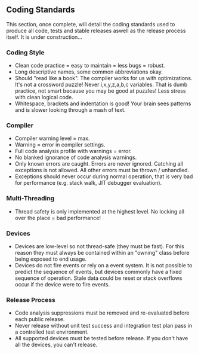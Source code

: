 ## Coding Standards

This section, once complete, will detail the coding standards used to produce all code, tests and stable releases aswell as the release process itself. It is under construction...


### Coding Style

* Clean code practice = easy to maintain = less bugs = robust.
* Long descriptive names, some common abbreviations okay.
* Should "read like a book". The compiler works for us with optimizations. It's not a crossword puzzle! Never i,x,y,z,a,b,c variables. That is dumb practice, not smart because you may be good at puzzles! Less stress with clean logical code.
* Whitespace, brackets and indentation is good! Your brain sees patterns and is slower looking through a mash of text.


### Compiler

* Compiler warning level = max.
* Warning = error in compiler settings.
* Full code analysis profile with warnings = error.
* No blanked ignorance of code analysis warnings.
* Only known errors are caught. Errors are never ignored. Catching all exceptions is not allowed. All other errors must be thrown / unhandled.
* Exceptions should never occur during normal operation, that is very bad for performance (e.g. stack walk, JIT debugger evaluation).


### Multi-Threading

* Thread safety is only implemented at the highest level. No locking all over the place = bad performance!


### Devices

* Devices are low-level so not thread-safe (they must be fast). For this reason they must always be contained within an "owning" class before being exposed to end usage.
* Devices do not fire events or rely on a event system. It is not possible to predict the sequence of events, but devices commonly have a fixed sequence of operation. Stale data could be reset or stack overflows occur if the device were to fire events.


### Release Process

* Code analysis suppressions must be removed and re-evaluated before each public release.
* Never release without unit test success and integration test plan pass in a controlled test environment.
* All supported devices must be tested before release. If you don't have all the devices, you can't release.

